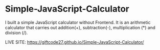 # Simple-JavaScript-Calculator


I built a simple JavaScript calculator without Frontend.
It is an arithmetic calculator that carries out addition(+), subtraction(-), multiplication (*)
and division (/).

LIVE SITE: https://giftcode27.github.io/Simple-JavaScript-Calculator/
